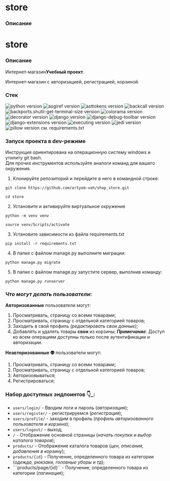 # store
### Описание

# **store**
### **Описание**
Интернет-магазин**Учебный проект**.

Интернет-магазин с авторизацией, регистрацией, корзиной.

### **Стек**
![python version](https://img.shields.io/badge/Python-3.10.2-green)
![asgiref version](https://img.shields.io/badge/asgiref-3.6.0-green)
![asttokens version](https://img.shields.io/badge/asttokens-2.2.1-green)
![backcall version](https://img.shields.io/badge/backcall-0.2.0-green)
![backports.shutil-get-terminal-size version](https://img.shields.io/badge/backports.shutil-get-terminal-size-1.0.0-green)
![colorama version](https://img.shields.io/badge/colorama-0.4.6-green)
![decorator version](https://img.shields.io/badge/decorator-5.1.1-green)
![django version](https://img.shields.io/badge/Django-4.1.5-green)
![django-debug-toolbar version](https://img.shields.io/badge/asgiref-3.2.4-green)
![django-extensions version](https://img.shields.io/badge/django-extensions-3.2.1-green)
![executing version](https://img.shields.io/badge/executing-1.2.0-green)
![jedi version](https://img.shields.io/badge/jedi-0.18.2-green)
![pillow version](https://img.shields.io/badge/Pillow-9.3.0-green)
см. requirements.txt

### **Запуск проекта в dev-режиме**
Инструкция ориентирована на операционную систему windows и утилиту git bash.<br/>
Для прочих инструментов используйте аналоги команд для вашего окружения.

1. Клонируйте репозиторий и перейдите в него в командной строке:

```
git clone https://github.com/artyom-vah/shop_store.git
```

```
cd store
```

2. Установите и активируйте виртуальное окружение
```
python -m venv venv
``` 
```
source venv/Scripts/activate
```

3. Установите зависимости из файла requirements.txt
```
pip install -r requirements.txt
```

4. В папке с файлом manage.py выполните миграции:
```
python manage.py migrate
```

5. В папке с файлом manage.py запустите сервер, выполнив команду:
```
python manage.py runserver
```

### *Что могут делать пользователи*:

**Авторизованные** пользователи могут:
1. Просматривать, страницу со всеми товарами;
2. Просматривать, страницу с отдельной категорией товаров;
3. Заходить в свой профиль *(редактировать свои данные)*;
4. Добавлять и удалять товары **свои** из корзины;
***Примечание***: Доступ ко всем операциям доступны только после аутентификации и авторизации.

**Неавторизованные :alien:** пользователи могут:
1. Просматривать, страницу со всеми товарами;
2. Просматривать, страницу с отдельной категорией товаров;
3. Авторизовываться;
4. Регистрироваться;


### **Набор доступных эндпоинтов** :point_down:_:
* ```users/login/``` - Вводим логи и пароль (_авторизация_);
* ```users/register/``` - регистрируемся (_регистрация_);
* ```users/profile/``` - заходим в профиль (_профиль авторизованного пользователя и корзина_);
* ```users/logout/``` - выход;
* ```/``` - Отображение основной страницы (_начать покупки и выбор каталога товаров_);
* ```products/``` - Отображение каталога товаров (_цен, описания, добавления в корзину_);
* ```products/{id}``` - Получение, определенного товара из категории (_одежда, рюкзаки, головные уборы и тд_);
* ```products/page/{id}`` - Получение, определенного товара из категории (_пагинация_);

